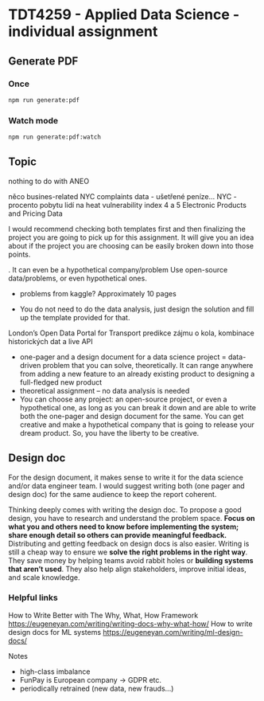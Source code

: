 # TDT4259 - Applied Data Science - individual assignment

## Generate PDF
### Once
```bash
npm run generate:pdf
```

### Watch mode
```bash
npm run generate:pdf:watch
```


## Topic
nothing to do with ANEO

něco busines-related
NYC complaints data - ušetřené peníze…
NYC - procento pobytu lidí na heat vulnerability index 4 a 5
Electronic Products and Pricing Data

I would recommend checking both templates first and then finalizing the project you are going to pick up for this assignment. It will give you an idea about if the project you are choosing can be easily broken down into those points.

. It can even be a hypothetical company/problem
Use open-source data/problems, or even hypothetical ones.
- problems from kaggle?
  Approximately 10 pages

- You do not need to do the data analysis, just design the solution and fill up the template provided for that.

London’s Open Data Portal for Transport
predikce zájmu o kola, kombinace historických dat a live API

- one-pager and a design document for a data science project = data-driven problem that you can solve, theoretically. It can range anywhere from adding a new feature to an already existing product to designing a full-fledged new product
- theoretical assignment – no data analysis is needed
- You can choose any project: an open-source project, or even a hypothetical one, as long as you can break it down and are able to write both the one-pager and design document for the same. You can get creative and make a hypothetical company that is going to release your dream product. So, you have the liberty to be creative.

## Design doc
For the design document,  it makes sense to write it for the data science and/or data engineer team. I would suggest writing both (one pager and design doc) for the same audience to keep the report coherent.

Thinking deeply comes with writing the design doc.
To propose a good design, you have to research and understand the problem space.
**Focus on what you and others need to know before implementing the system; share enough detail so others
can provide meaningful feedback.**
Distributing and getting feedback on design docs is also easier.
Writing is still a cheap way to ensure we **solve the right problems in the right way**. They save money by helping teams avoid rabbit holes or **building systems that aren’t used**. They also help align stakeholders, improve initial ideas, and scale knowledge.

### Helpful links
How to Write Better with The Why, What, How Framework
https://eugeneyan.com/writing/writing-docs-why-what-how/
How to write design docs for ML systems
https://eugeneyan.com/writing/ml-design-docs/


Notes
- high-class imbalance
- FunPay is European company -> GDPR etc.
- periodically retrained (new data, new frauds...)
